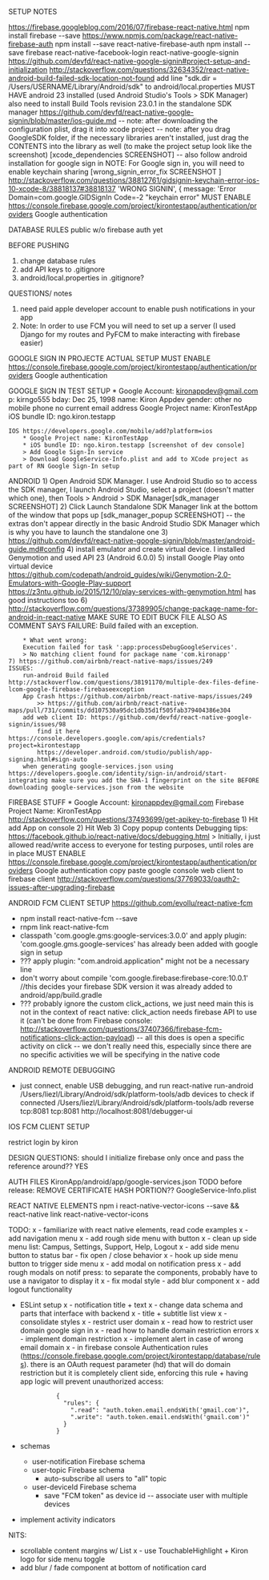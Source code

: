 SETUP NOTES


https://firebase.googleblog.com/2016/07/firebase-react-native.html
	npm install firebase --save
https://www.npmjs.com/package/react-native-firebase-auth
	npm install --save react-native-firebase-auth
	npm install --save firebase react-native-facebook-login react-native-google-signin
	https://github.com/devfd/react-native-google-signin#project-setup-and-initialization
http://stackoverflow.com/questions/32634352/react-native-android-build-failed-sdk-location-not-found
	add line "sdk.dir = /Users/USERNAME/Library/Android/sdk" to android/local.properties
	MUST HAVE android 23 installed (used Android Studio's Tools > SDK Manager)
	also need to install Build Tools revision 23.0.1 in the standalone SDK manager
https://github.com/devfd/react-native-google-signin/blob/master/ios-guide.md
	-- note: after downloading the configuration plist, drag it into xcode project
	-- note: after you drag GoogleSDK folder, if the necessary libraries aren't installed, just drag the CONTENTS into the library as well (to make the project setup look like the screenshot) [xcode_dependencies SCREENSHOT]
	-- also follow android installation for google sign in
NOTE: For Google sign in, you will need to enable keychain sharing [wrong_signin_error_fix SCREENSHOT ]
	http://stackoverflow.com/questions/38812761/gidsignin-keychain-error-ios-10-xcode-8/38818137#38818137
	'WRONG SIGNIN', { message: 'Error Domain=com.google.GIDSignIn Code=-2 "keychain error"
MUST ENABLE https://console.firebase.google.com/project/kirontestapp/authentication/providers Google authentication

DATABASE RULES public w/o firebase auth yet

BEFORE PUSHING
1. change database rules
2. add API keys to .gitignore
3. android/local.properties in .gitignore?

QUESTIONS/ notes
1. need paid apple developer account to enable push notifications in your app
2. Note: In order to use FCM you will need to set up a server (I used Django for my routes and PyFCM to make interacting with firebase easier)


GOOGLE SIGN IN PROJECTE ACTUAL SETUP
MUST ENABLE https://console.firebase.google.com/project/kirontestapp/authentication/providers Google authentication


GOOGLE SIGN IN TEST SETUP
	* Google Account: kironappdev@gmail.com
		p: kirngo555
		bday: Dec 25, 1998
		name: Kiron Appdev
		gender: other
		no mobile phone
		no current email address
	Google Project name: KironTestApp
	iOS bundle ID: ngo.kiron.testapp


	IOS https://developers.google.com/mobile/add?platform=ios
		* Google Project name: KironTestApp
		* iOS bundle ID: ngo.kiron.testapp [screenshot of dev console]
		> Add Google Sign-In service
		> Download GoogleService-Info.plist and add to XCode project as part of RN Google Sign-In setup

ANDROID
	1) Open Android SDK Manager. I use Android Studio so to access the SDK manager, I launch Android Studio, select a project (doesn't matter which one), then Tools > Android > SDK Manager[sdk_manager SCREENSHOT]
	2) Click Launch Standalone SDK Manager link at the bottom of the window that pops up [sdk_manager_popup SCREENSHOT] -- the extras don't appear directly in the basic Android Studio SDK Manager which is why you have to launch the standalone one
	3) https://github.com/devfd/react-native-google-signin/blob/master/android-guide.md#config
	4) install emulator and create virtual device. I installed Genymotion and used API 23 (Android 6.0.0)
	5) install Google Play onto virtual device https://github.com/codepath/android_guides/wiki/Genymotion-2.0-Emulators-with-Google-Play-support
		https://z3ntu.github.io/2015/12/10/play-services-with-genymotion.html has good instructions too
	6) http://stackoverflow.com/questions/37389905/change-package-name-for-android-in-react-native MAKE SURE TO EDIT BUCK FILE ALSO AS COMMENT SAYS
		FAILURE: Build failed with an exception.

		* What went wrong:
		Execution failed for task ':app:processDebugGoogleServices'.
		> No matching client found for package name 'com.kironapp'
	7) https://github.com/airbnb/react-native-maps/issues/249
	ISSUES:
		run-android Build failed http://stackoverflow.com/questions/38191170/multiple-dex-files-define-lcom-google-firebase-firebaseexception
		App Crash https://github.com/airbnb/react-native-maps/issues/249
			>> https://github.com/airbnb/react-native-maps/pull/731/commits/dd107530a95dc1db35d1f505fab379404386e304
		add web client ID: https://github.com/devfd/react-native-google-signin/issues/98
			find it here https://console.developers.google.com/apis/credentials?project=kirontestapp
			https://developer.android.com/studio/publish/app-signing.html#sign-auto
		when generating google-services.json using https://developers.google.com/identity/sign-in/android/start-integrating make sure you add the SHA-1 fingerprint on the site BEFORE downloading google-services.json from the website


FIREBASE STUFF
	* Google Account: kironappdev@gmail.com
	Firebase Project Name: KironTestApp
	http://stackoverflow.com/questions/37493699/get-apikey-to-firebase
		1) Hit add App on console
		2) Hit Web
		3) Copy popup contents
	Debugging tips: https://facebook.github.io/react-native/docs/debugging.html
	> Initially, i just allowed read/write access to everyone for testing purposes, until roles are in place
	MUST ENABLE https://console.firebase.google.com/project/kirontestapp/authentication/providers Google authentication
	copy paste google console web client to firebase client http://stackoverflow.com/questions/37769033/oauth2-issues-after-upgrading-firebase

ANDROID FCM CLIENT SETUP https://github.com/evollu/react-native-fcm
- npm install react-native-fcm --save
- rnpm link react-native-fcm
- classpath 'com.google.gms:google-services:3.0.0' and apply plugin: 'com.google.gms.google-services' has already been added with google sign in setup
- ???   apply plugin: "com.android.application" might not be a necessary line
- don't worry about compile 'com.google.firebase:firebase-core:10.0.1' //this decides your firebase SDK version it was already added to android/app/build.gradle
- ??? probably ignore the custom click_actions, we just need main
	this is not in the context of react native: click_action needs firebase API to use it (can't be done from Firebase console: http://stackoverflow.com/questions/37407366/firebase-fcm-notifications-click-action-payload) -- all this does is open a specific activity on click -- we don't really need this, especially since there are no specific activities we will be specifying in the native code

ANDROID REMOTE DEBUGGING
- just connect, enable USB debugging, and run react-native run-android
/Users/liezl/Library/Android/sdk/platform-tools/adb devices to check if connected
/Users/liezl/Library/Android/sdk/platform-tools/adb reverse tcp:8081 tcp:8081
http://localhost:8081/debugger-ui

IOS FCM CLIENT SETUP

restrict login by kiron

DESIGN QUESTIONS:
should I initialize firebase only once and pass the reference around?? YES

AUTH FILES
KironApp/android/app/google-services.json
	TODO before release: REMOVE CERTIFICATE HASH PORTION??
GoogleService-Info.plist

REACT NATIVE ELEMENTS
npm i react-native-vector-icons --save && react-native link react-native-vector-icons


TODO:
x - familiarize with react native elements, read code examples
x - add navigation menu
	x - add rough side menu with button
	x - clean up side menu list: Campus, Settings, Support, Help, Logout
	x - add side menu button to status bar
	- fix open / close behavior
	x - hook up side menu button to trigger side menu
x - add modal on notification press
	x - add rough modals on notif press: to separate the components, probably have to use a navigator to display it
	x - fix modal style
	- add blur component
x - add logout functionality
- ESLint setup
x - notification title + text
	x - change data schema and parts that interface with backend
	x - title + subtitle list view
x - consolidate styles
x - restrict user domain
	x - read how to restrict user domain google sign in
	x - read how to handle domain restriction errors
	x - implement domain restriction
	x - implement alert in case of wrong email domain
	x	- in firebase console Authentication rules (https://console.firebase.google.com/project/kirontestapp/database/rules). there is an OAuth request parameter (hd) that will do domain restriction but it is completely client side, enforcing this rule + having app logic will prevent unauthorized access:

				{
				  "rules": {
				    ".read": "auth.token.email.endsWith('gmail.com')",
				    ".write": "auth.token.email.endsWith('gmail.com')"
				  }
				}

- schemas
	- user-notification Firebase schema
	- user-topic Firebase schema
		- auto-subscribe all users to "all" topic
	- user-deviceId Firebase schema
		- save "FCM token" as device id -- associate user with multiple devices
- implement activity indicators

NITS:
- scrollable content margins w/ List
x - use TouchableHighlight + Kiron logo for side menu toggle
- add blur / fade component at bottom of notification card
